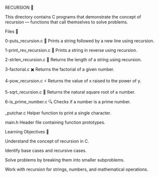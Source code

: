 RECURSION 🔄

This directory contains C programs that demonstrate the concept of recursion — functions that call themselves to solve problems.

Files 📂

0-puts_recursion.c 📝
Prints a string followed by a new line using recursion.

1-print_rev_recursion.c 🔁
Prints a string in reverse using recursion.

2-strlen_recursion.c 📏
Returns the length of a string using recursion.

3-factorial.c ✖️
Returns the factorial of a given number.

4-pow_recursion.c ⚡
Returns the value of x raised to the power of y.

5-sqrt_recursion.c 📐
Returns the natural square root of a number.

6-is_prime_number.c 🔍
Checks if a number is a prime number.

_putchar.c
Helper function to print a single character.

main.h
Header file containing function prototypes.

Learning Objectives 🎯

Understand the concept of recursion in C.

Identify base cases and recursive cases.

Solve problems by breaking them into smaller subproblems.

Work with recursion for strings, numbers, and mathematical operations.
